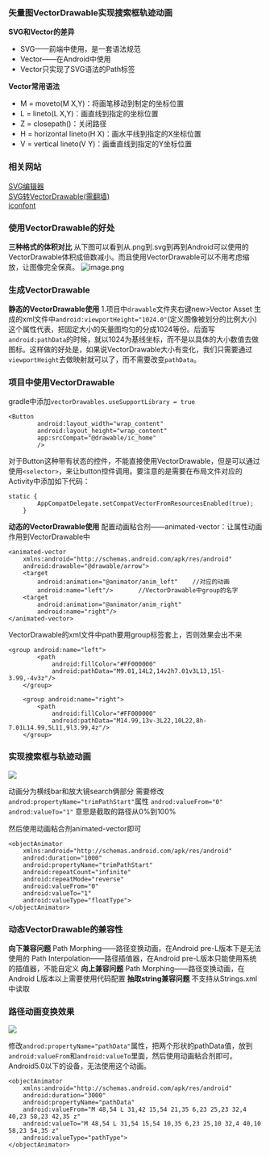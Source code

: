 ### 矢量图VectorDrawable实现搜索框轨迹动画
**SVG和Vector的差异**
- SVG——前端中使用，是一套语法规范
- Vector——在Android中使用
- Vector只实现了SVG语法的Path标签

**Vector常用语法**
- M = moveto(M X,Y)：将画笔移动到制定的坐标位置
- L = lineto(L X,Y)：画直线到指定的坐标位置
- Z = closepath()：关闭路径
- H = horizontal lineto(H X)：画水平线到指定的X坐标位置
- V = vertical lineto(V Y)：画垂直线到指定的Y坐标位置

### 相关网站
[SVG编辑器](http://editor.method.ac/) <br/>
[SVG转VectorDrawable(需翻墙)](http://inloop.github.io/svg2android/)<br/>
[iconfont](http://www.iconfont.cn)


### 使用VectorDrawable的好处
**三种格式的体积对比**
从下图可以看到从.png到.svg到再到Android可以使用的VectorDrawable体积成倍数减小。而且使用VectorDrawable可以不用考虑缩放，让图像完全保真。
![image.png](https://upload-images.jianshu.io/upload_images/11184437-2484c545396f07bc.png?imageMogr2/auto-orient/strip%7CimageView2/2/w/1240)

### 生成VectorDrawable
**静态的VectorDrawable使用**
1.项目中`drawable`文件夹右键new>Vector Asset
    生成的xml文件中`android:viewportHeight="1024.0"`(定义图像被划分的比例大小)这个属性代表，把固定大小的矢量图均匀的分成1024等份。后面写 `android:pathData`的时候，就以1024为基线坐标，而不是以具体的大小数值去做图标。这样做的好处是，如果说VectorDrawable大小有变化，我们只需要通过`viewportHeight`去做映射就可以了，而不需要改变`pathData`。
### 项目中使用VectorDrawable
gradle中添加`vectorDrawables.useSupportLibrary = true`
```
<Button
        android:layout_width="wrap_content"
        android:layout_height="wrap_content"
        app:srcCompat="@drawable/ic_home"
        />
```
对于Button这种带有状态的控件，不能直接使用VectorDrawable，但是可以通过使用`<selector>`，来让button控件调用。要注意的是需要在布局文件对应的Activity中添加如下代码：
```
static {
        AppCompatDelegate.setCompatVectorFromResourcesEnabled(true);
    }
```
**动态的VectorDrawable使用**
   配置动画粘合剂——animated-vector：让属性动画作用到VectorDrawable中
```
<animated-vector
    xmlns:android="http://schemas.android.com/apk/res/android"
    android:drawable="@drawable/arrow">
    <target
        android:animation="@animator/anim_left"    //对应的动画
        android:name="left"/>       //VectorDrawable中group的名字
    <target
        android:animation="@animator/anim_right"
        android:name="right"/>
</animated-vector>
```
VectorDrawable的xml文件中path要用group标签套上，否则效果会出不来
```
<group android:name="left">
        <path
            android:fillColor="#FF000000"
            android:pathData="M9.01,14L2,14v2h7.01v3L13,15l-3.99,-4v3z"/>
    </group>

    <group android:name="right">
        <path
            android:fillColor="#FF000000"
            android:pathData="M14.99,13v-3L22,10L22,8h-7.01L14.99,5L11,9l3.99,4z"/>
    </group>
```
### 实现搜索框与轨迹动画

![](https://upload-images.jianshu.io/upload_images/11184437-159ce3a2a9c2d8d1.gif?imageMogr2/auto-orient/strip)

动画分为横线bar和放大镜search俩部分
需要修改`androd:propertyName="trimPathStart"`属性
`androd:valueFrom="0"
    androd:valueTo="1"`
意思是截取的路径从0%到100%

然后使用动画粘合剂animated-vector即可
```
<objectAnimator
    xmlns:android="http://schemas.android.com/apk/res/android"
    androd:duration="1000"
    android:propertyName="trimPathStart"
    android:repeatCount="infinite"
    android:repeatMode="reverse"
    android:valueFrom="0"
    android:valueTo="1"
    android:valueType="floatType">
</objectAnimator>
```

### 动态VectorDrawable的兼容性
**向下兼容问题**
Path Morphing——路径变换动画，在Android pre-L版本下是无法使用的
Path Interpolation——路径插值器，在Android pre-L版本只能使用系统的插值器，不能自定义
**向上兼容问题**
Path Morphing——路径变换动画，在Android L版本以上需要使用代码配置
**抽取string兼容问题**
不支持从Strings.xml中读取<PahtData>


### 路径动画变换效果
![](https://upload-images.jianshu.io/upload_images/11184437-c8fc432ababc0161.gif?imageMogr2/auto-orient/strip)


修改`androd:propertyName="pathData"`属性，把两个形状的pathData值，放到`android:valueFrom`和`android:valueTo`里面，然后使用动画粘合剂即可。
Android5.0以下的设备，无法使用这个动画。
```
<objectAnimator
    xmlns:android="http://schemas.android.com/apk/res/android"
    android:duration="3000"
    android:propertyName="pathData"
    android:valueFrom="M 48,54 L 31,42 15,54 21,35 6,23 25,23 32,4 40,23 58,23 42,35 z"
    android:valueTo="M 48,54 L 31,54 15,54 10,35 6,23 25,10 32,4 40,10 58,23 54,35 z"
    android:valueType="pathType">
</objectAnimator>
```